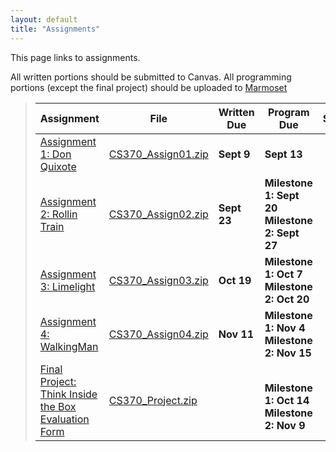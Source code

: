 ```yaml
---
layout: default
title: "Assignments"
---
```


This page links to assignments.

All written portions should be submitted to Canvas. All programming portions (except the final project) should be uploaded to [Marmoset](https://cs.ycp.edu/marmoset/)

> Assignment | File | Written Due | Program Due | Solutions |
> ---------- | ---- | ----------- | ----------- | --------- |
> [Assignment 1: Don Quixote](assign01.html)       | [CS370_Assign01.zip](src/CS370_Assign01.zip) | **Sept 9**  | **Sept 13** | |
> [Assignment 2: Rollin Train](assign02.html)      | [CS370_Assign02.zip](src/CS370_Assign02.zip) | **Sept 23** | **Milestone 1: Sept 20** <br /> **Milestone 2: Sept 27** | |
> [Assignment 3: Limelight](assign03.html)         | [CS370_Assign03.zip](src/CS370_Assign03.zip) | **Oct 19**  | **Milestone 1: Oct 7** <br /> **Milestone 2: Oct 20** | |
> [Assignment 4: WalkingMan](assign04.html)        | [CS370_Assign04.zip](src/CS370_Assign04.zip) | **Nov 11**  | **Milestone 1: Nov 4** <br /> **Milestone 2: Nov 15** | |
> [Final Project: Think Inside the Box](project.html) <br /> [Evaluation Form](CS370_Final_Project_eval.docx) | [CS370_Project.zip](src/CS370_Project.zip) | |  <br /> **Milestone 1: Oct 14** <br /> **Milestone 2: Nov 9** | |

